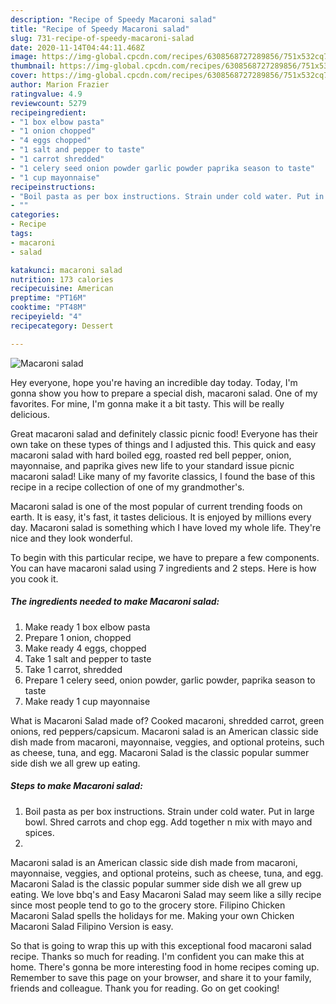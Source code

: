 ```yaml
---
description: "Recipe of Speedy Macaroni salad"
title: "Recipe of Speedy Macaroni salad"
slug: 731-recipe-of-speedy-macaroni-salad
date: 2020-11-14T04:44:11.468Z
image: https://img-global.cpcdn.com/recipes/6308568727289856/751x532cq70/macaroni-salad-recipe-main-photo.jpg
thumbnail: https://img-global.cpcdn.com/recipes/6308568727289856/751x532cq70/macaroni-salad-recipe-main-photo.jpg
cover: https://img-global.cpcdn.com/recipes/6308568727289856/751x532cq70/macaroni-salad-recipe-main-photo.jpg
author: Marion Frazier
ratingvalue: 4.9
reviewcount: 5279
recipeingredient:
- "1 box elbow pasta"
- "1 onion chopped"
- "4 eggs chopped"
- "1 salt and pepper to taste"
- "1 carrot shredded"
- "1 celery seed onion powder garlic powder paprika season to taste"
- "1 cup mayonnaise"
recipeinstructions:
- "Boil pasta as per box instructions. Strain under cold water. Put in large bowl. Shred carrots and chop egg. Add together n mix with mayo and spices."
- ""
categories:
- Recipe
tags:
- macaroni
- salad

katakunci: macaroni salad 
nutrition: 173 calories
recipecuisine: American
preptime: "PT16M"
cooktime: "PT48M"
recipeyield: "4"
recipecategory: Dessert

---
```



![Macaroni salad](https://img-global.cpcdn.com/recipes/6308568727289856/751x532cq70/macaroni-salad-recipe-main-photo.jpg)

Hey everyone, hope you're having an incredible day today. Today, I'm gonna show you how to prepare a special dish, macaroni salad. One of my favorites. For mine, I'm gonna make it a bit tasty. This will be really delicious.

Great macaroni salad and definitely classic picnic food! Everyone has their own take on these types of things and I adjusted this. This quick and easy macaroni salad with hard boiled egg, roasted red bell pepper, onion, mayonnaise, and paprika gives new life to your standard issue picnic macaroni salad! Like many of my favorite classics, I found the base of this recipe in a recipe collection of one of my grandmother&#39;s.

Macaroni salad is one of the most popular of current trending foods on earth. It is easy, it's fast, it tastes delicious. It is enjoyed by millions every day. Macaroni salad is something which I have loved my whole life. They're nice and they look wonderful.


To begin with this particular recipe, we have to prepare a few components. You can have macaroni salad using 7 ingredients and 2 steps. Here is how you cook it.

<!--inarticleads1-->

##### The ingredients needed to make Macaroni salad:

1. Make ready 1 box elbow pasta
1. Prepare 1 onion, chopped
1. Make ready 4 eggs, chopped
1. Take 1 salt and pepper to taste
1. Take 1 carrot, shredded
1. Prepare 1 celery seed, onion powder, garlic powder, paprika season to taste
1. Make ready 1 cup mayonnaise


What is Macaroni Salad made of? Cooked macaroni, shredded carrot, green onions, red peppers/capsicum. Macaroni salad is an American classic side dish made from macaroni, mayonnaise, veggies, and optional proteins, such as cheese, tuna, and egg. Macaroni Salad is the classic popular summer side dish we all grew up eating. 

<!--inarticleads2-->

##### Steps to make Macaroni salad:

1. Boil pasta as per box instructions. Strain under cold water. Put in large bowl. Shred carrots and chop egg. Add together n mix with mayo and spices.
1. 


Macaroni salad is an American classic side dish made from macaroni, mayonnaise, veggies, and optional proteins, such as cheese, tuna, and egg. Macaroni Salad is the classic popular summer side dish we all grew up eating. We love bbq&#39;s and Easy Macaroni Salad may seem like a silly recipe since most people tend to go to the grocery store. Filipino Chicken Macaroni Salad spells the holidays for me. Making your own Chicken Macaroni Salad Filipino Version is easy. 

So that is going to wrap this up with this exceptional food macaroni salad recipe. Thanks so much for reading. I'm confident you can make this at home. There's gonna be more interesting food in home recipes coming up. Remember to save this page on your browser, and share it to your family, friends and colleague. Thank you for reading. Go on get cooking!
